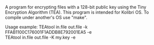 A program for encrypting files with a 128-bit public key using the Tiny Encryption Algorithm (TEA). This program is intended for Kolibri OS. 
To compile under another's OS use "make". 

Usage example:
TEAtool in.file out.file -k FFAB1100C176001F1ADDB8E792001EA5 -e  
TEAtool in.file out.file -K my.key -e
